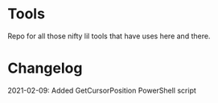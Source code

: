 # Tools
Repo for all those nifty lil tools that have uses here and there.

# Changelog
2021-02-09: Added GetCursorPosition PowerShell script
